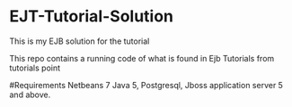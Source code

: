 # EJT-Tutorial-Solution
This is my EJB solution for the tutorial

This repo contains a running code of what is found in Ejb Tutorials from tutorials point

#Requirements
Netbeans 7
Java 5,
Postgresql,
Jboss application server 5 and above.


